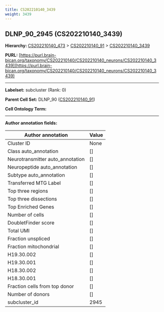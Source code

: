 ```yaml
---
title: CS202210140_3439
weight: 3439
---
```

## DLNP_90_2945 (CS202210140_3439)
<b>Hierarchy: </b>
[CS202210140_473](../CS202210140_473) >
[CS202210140_91](../CS202210140_91) >
[CS202210140_3439](../CS202210140_3439)

**PURL:** [https://purl.brain-bican.org/taxonomy/CS202210140/CS202210140_neurons/CS202210140_3439](https://purl.brain-bican.org/taxonomy/CS202210140/CS202210140_neurons/CS202210140_3439)

---


**Labelset:** subcluster (Rank: 0)

**Parent Cell Set:** DLNP_90 ([CS202210140_91](../CS202210140_91))



**Cell Ontology Term:** 

[MARKER GENES.]: #


---

[TRANSFERRED ANNOTATIONS.]: #


[AUTHOR ANNOTATION FIELDS.]: #


**Author annotation fields:**

| Author annotation | Value |
|-------------------|-------|
|Cluster ID|None|
|Class auto_annotation|[]|
|Neurotransmitter auto_annotation|[]|
|Neuropeptide auto_annotation|[]|
|Subtype auto_annotation|[]|
|Transferred MTG Label|[]|
|Top three regions|[]|
|Top three dissections|[]|
|Top Enriched Genes|[]|
|Number of cells|[]|
|DoubletFinder score|[]|
|Total UMI|[]|
|Fraction unspliced|[]|
|Fraction mitochondrial|[]|
|H19.30.002|[]|
|H19.30.001|[]|
|H18.30.002|[]|
|H18.30.001|[]|
|Fraction cells from top donor|[]|
|Number of donors|[]|
|subcluster_id|2945|
